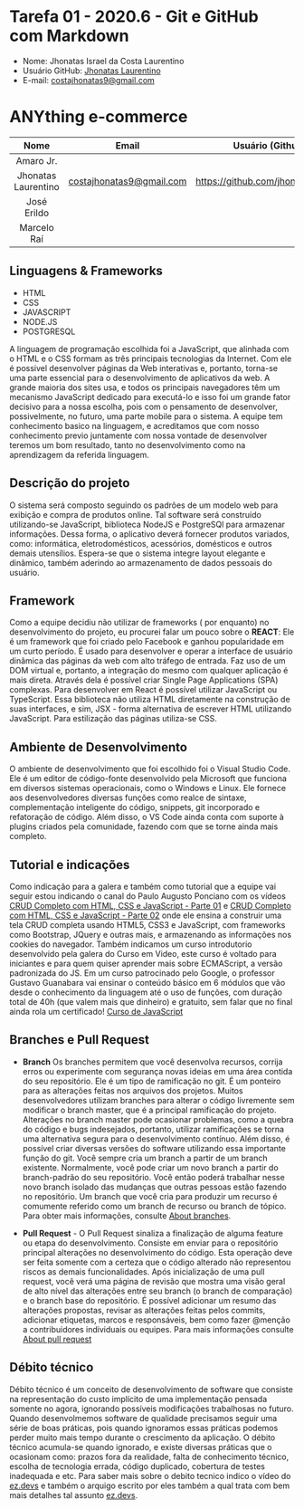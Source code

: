 # Tarefa 01 - 2020.6 - Git e GitHub com Markdown

- Nome: Jhonatas Israel da Costa Laurentino
- Usuário GitHub: [Jhonatas Laurentino](https://github.com/jhonatasisraelcl)
- E-mail: <costajhonatas9@gmail.com>

# ANYthing e-commerce
|               Nome                |         Email     |            Usuário (Github)        |
| :-------------------------------: | :------------------------: | :------------------------------: |
|       Amaro Jr.      |  |     |
|  Jhonatas Laurentino | costajhonatas9@gmail.com |  https://github.com/jhonatasisraelcl   |
|     José Erildo      |  |     |
|     Marcelo Raí      |  |     |

## Linguagens & Frameworks 
  - HTML
  - CSS
  - JAVASCRIPT
  - NODE.JS
  - POSTGRESQL

A linguagem de programação escolhida foi a JavaScript, que alinhada com o HTML e o CSS formam as três principais tecnologias da Internet. Com ele é possivel desenvolver páginas da Web interativas e, portanto, torna-se uma parte essencial para o desenvolvimento de aplicativos da web. A grande maioria dos sites usa, e todos os principais navegadores têm um mecanismo JavaScript dedicado para executá-lo e isso foi um grande fator decisivo para a nossa escolha, pois com o pensamento de desenvolver, possivelmente, no futuro, uma parte mobile para o sistema. A equipe tem conhecimento basico na linguagem, e acreditamos que com nosso conhecimento previo juntamente com nossa vontade de desenvolver teremos um bom resultado, tanto no desenvolvimento como na aprendizagem da referida linguagem.

## Descrição do projeto
O sistema será composto seguindo os padrões de um modelo web para exibição e compra de produtos online. Tal software será construído utilizando-se JavaScript, biblioteca NodeJS e PostgreSQl para armazenar informações. Dessa forma, o aplicativo deverá fornecer produtos variados, como: informática, eletrodomésticos, acessórios, domésticos e outros demais utensílios. Espera-se que o sistema integre layout elegante e dinâmico, também aderindo ao armazenamento de dados pessoais do usuário.

## Framework
Como a equipe decidiu não utilizar de frameworks ( por enquanto) no desenvolvimento do projeto, eu procurei falar um pouco sobre o __REACT__:
Ele é um framework que foi criado pelo Facebook e ganhou popularidade em um curto período. É usado para desenvolver e operar a interface de usuário dinâmica das páginas da web com alto tráfego de entrada. Faz uso de um DOM virtual e, portanto, a integração do mesmo com qualquer aplicação é mais direta. Através dela é possível criar Single Page Applications (SPA) complexas. Para desenvolver em React é possível utilizar JavaScript ou TypeScript. Essa biblioteca não utiliza HTML diretamente na construção de suas interfaces, e sim, JSX - forma alternativa de escrever HTML utilizando JavaScript. Para estilização das páginas utiliza-se CSS.

## Ambiente de Desenvolvimento
O ambiente de desenvolvimento que foi escolhido foi o Visual Studio Code. Ele é um editor de código-fonte desenvolvido pela Microsoft que funciona em diversos sistemas operacionais, como o Windows e Linux. Ele fornece aos desenvolvedores diversas funções como realce de sintaxe, complementação inteligente do código, snippets, git incorporado e refatoração de código. Além disso, o VS Code ainda conta com suporte à plugins criados pela comunidade, fazendo com que se torne ainda mais completo.

## Tutorial e indicações
Como indicação para a galera e também como tutorial que a equipe vai seguir estou indicando o canal do Paulo Augusto Ponciano com os vídeos [CRUD Completo com HTML, CSS e JavaScript - Parte 01](https://www.youtube.com/watch?v=Ihwvv_LvGrc) e [CRUD Completo com HTML, CSS e JavaScript - Parte 02](https://www.youtube.com/watch?v=Jny6UH98mPk) onde ele ensina a construir uma tela CRUD completa usando HTML5, CSS3 e JavaScript, com frameworks como Bootstrap, JQuery e outras mais, e armazenando as informações nos cookies do navegador. 
Também indicamos um curso introdutorio desenvolvido pela galera do Curso em Video, este curso é voltado para iniciantes e para quem quiser aprender mais sobre ECMAScript, a versão padronizada do JS. Em um curso patrocinado pelo Google, o professor Gustavo Guanabara vai ensinar o conteúdo básico em 6 módulos que vão desde o conhecimento da linguagem até o uso de funções, com duração total de 40h (que valem mais que dinheiro) e gratuito, sem falar que no final ainda rola um certificado!
[Curso de JavaScript](https://www.cursoemvideo.com/course/javascript/) 

## Branches e Pull Request
- **Branch** 
Os branches permitem que você desenvolva recursos, corrija erros ou experimente com segurança novas ideias em uma área contida do seu repositório.
Ele é um tipo de ramificação no git. É um ponteiro para as alterações feitas nos arquivos dos projetos. Muitos desenvolvedores utilizam branches para alterar o código livremente sem modificar o branch master, que é a principal ramificação do projeto. Alterações no branch master pode ocasionar problemas, como a quebra do código e bugs indesejados, portanto, utilizar ramificações se torna uma alternativa segura para o desenvolvimento contínuo. Além disso, é possível criar diversas versões do software utilizando essa importante função do git.
Você sempre cria um branch a partir de um branch existente. Normalmente, você pode criar um novo branch a partir do branch-padrão do seu repositório. Você então poderá trabalhar nesse novo branch isolado das mudanças que outras pessoas estão fazendo no repositório. Um branch que você cria para produzir um recurso é comumente referido como um branch de recurso ou branch de tópico. Para obter mais informações, consulte [About branches](https://docs.github.com/pt/github/collaborating-with-issues-and-pull-requests/about-branches).

- **Pull Request** - O Pull Request sinaliza a finalização de alguma feature ou etapa do desenvolvimento. Consiste em enviar para o repositório principal alterações no desenvolvimento do código. Esta operação deve ser feita somente com a certeza que o código alterado não representou riscos as demais funcionalidades. 
Após inicialização de uma pull request, você verá uma página de revisão que mostra uma visão geral de alto nível das alterações entre seu branch (o branch de comparação) e o branch base do repositório. É possível adicionar um resumo das alterações propostas, revisar as alterações feitas pelos commits, adicionar etiquetas, marcos e responsáveis, bem como fazer @menção a contribuidores individuais ou equipes. Para mais informações consulte [About pull request](https://docs.github.com/pt/github/collaborating-with-issues-and-pull-requests/about-pull-requests)

## Débito técnico
Débito técnico é um conceito de desenvolvimento de software que consiste na representação do custo implícito de uma implementação pensada somente no agora, ignorando possíveis modificações trabalhosas no futuro. Quando desenvolmemos software de qualidade precisamos seguir uma série de boas práticas, pois quando ignoramos essas práticas podemos perder muito mais tempo durante o crescimento da aplicação. O débito técnico acumula-se quando ignorado, e existe diversas práticas que o ocasionam como: prazos fora da realidade, falta de conhecimento técnico, escolha de tecnologia errada, código duplicado, cobertura de testes inadequada e etc. Para saber mais sobre o debito tecnico indico o vídeo do [ez.devs](https://www.youtube.com/watch?v=2FT9CKdkBjE&feature=emb_logo) e também o arquigo escrito por eles também a qual trata com bem mais detalhes tal assunto [ez.devs](https://ezdevs.com.br/o-que-e-debito-tecnico-saiba-como-tratar/).
